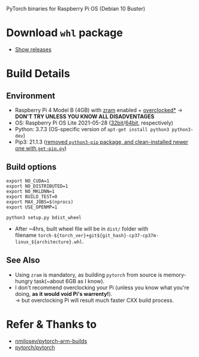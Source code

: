 PyTorch binaries for Raspberry Pi OS (Debian 10 Buster)

# Download `whl` package
- [Show releases](https://github.com/jungin500/pytorch-rpi/releases/tag/210721)

# Build Details
## Environment
- Raspberry Pi 4 Model B (4GB) with [zram](https://ikarus.sg/using-zram-to-get-more-out-of-your-raspberry-pi/) enabled + [overclocked*](https://haydenjames.io/raspberry-pi-3-overclock/)
  → **DON'T TRY UNLESS YOU KNOW ALL DISADVENTAGES**
- OS: Raspberry Pi OS Lite 2021-05-28 ([32bit](https://downloads.raspberrypi.org/raspios_lite_armhf/images/raspios_lite_armhf-2021-05-28/)/[64bit](https://downloads.raspberrypi.org/raspios_lite_arm64/images/raspios_lite_arm64-2021-05-28/), respectively)
- Python: 3.7.3 (OS-specific version of `apt-get install python3 python3-dev`)
- Pip3: 21.1.3 ([removed `python3-pip` package, and clean-installed newer one with `get-pip.py`](https://pip.pypa.io/en/stable/installing/#installing-with-get-pip-py))

## Build options
```
export NO_CUDA=1
export NO_DISTRIBUTED=1
export NO_MKLDNN=1
export BUILD_TEST=0
export MAX_JOBS=$(nprocs)
export USE_OPENMP=1

python3 setup.py bdist_wheel
```
- After ~4hrs, built wheel file will be in `dist/` folder with  
  filename `torch-${torch_ver}+git${git_hash}-cp37-cp37m-linux_${architecture}.whl`.

## See Also
- Using `zram` is mandatory, as building `pytorch` from source is memory-hungry task(~about 6GB as I know).
- I don't recommend overclocking your Pi (unless you know what you're doing, **as it would void Pi's warrenty!**).  
  → but overclocking Pi will result much faster CXX build process.

# Refer & Thanks to
- [nmilosev/pytorch-arm-builds](https://github.com/nmilosev/pytorch-arm-builds)
- [pytorch/pytorch](https://github.com/pytorch/pytorch#get-the-pytorch-source)
